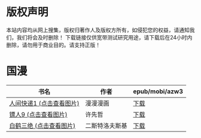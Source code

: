# 版权声明

本站内容均从网上搜集，版权归著作人及版权方所有，如侵犯您的权益，请通知我们，我们将会及时删除！ 下载链接仅供宽带测试研究用途，请下载后在24小时内删除，请勿用于商业目的。请支持正版！

# 国漫

| 书名 | 作者 | epub/mobi/azw3 |
| --- | --- | --- |
| [人间快递1 (点击查看图片)](https://www.dushupai.com/attachment/2024/06/08/16ced7726acd280b.jpg) | 漫漫漫画 | [下载](https://url89.ctfile.com/f/31084289-1357052170-fc0bfa?p=8866) |
| [镖人9 (点击查看图片)](https://www.dushupai.com/attachment/2024/06/08/f66599550c39ea1f.jpg) | 许先哲 | [下载](https://url89.ctfile.com/f/31084289-1357048429-dc3f88?p=8866) |
| [白鹤三绝 (点击查看图片)](https://www.dushupai.com/attachment/2024/06/08/5b6b0777d5e76e93.jpg) | 二斯特洛夫斯基 | [下载](https://url89.ctfile.com/f/31084289-1357048234-217c17?p=8866) |
